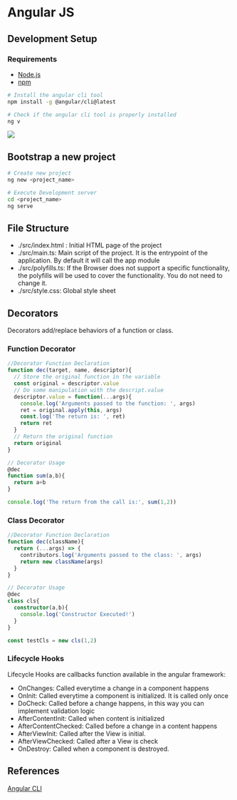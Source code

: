 # Angular JS

## Development Setup

### Requirements 

- [Node.js](https://nodejs.org)
- [npm](https://www.npmjs.com/get-npm)

```sh
# Install the angular cli tool 
npm install -g @angular/cli@latest

# Check if the angular cli tool is properly installed
ng v
```

![](http://tinyurl.com/y49a8heb)

## Bootstrap a new project 

```sh
# Create new project 
ng new <project_name>

# Execute Development server
cd <project_name>
ng serve
```

## File Structure

- ./src/index.html : Initial HTML page of the project
- ./src/main.ts: Main script of the project. It is the entrypoint of the application. By default it will call the app module
- ./src/polyfills.ts: If the Browser does not support a specific functionality, the polyfills will be used to cover the functionality. You do not need to change it.
- ./src/style.css: Global style sheet

## Decorators

Decorators add/replace behaviors of a function or class.

### Function Decorator

```ts 
//Decorator Function Declaration
function dec(target, name, descriptor){
  // Store the original function in the variable
  const original = descriptor.value
  // Do some manipulation with the descript.value
  descriptor.value = function(...args){
    console.log('Arguments passed to the function: ', args)
    ret = original.apply(this, args)
    const.log('The return is: ', ret)
    return ret
  }
  // Return the original function
  return original
}

// Decorator Usage
@dec 
function sum(a,b){
  return a+b
}

console.log('The return from the call is:', sum(1,2))
```

### Class Decorator

```ts
//Decorator Function Declaration 
function dec(className){
  return (...args) => {
    contributors.log('Arguments passed to the class: ', args)
    return new className(args)
  }
}

// Decorator Usage
@dec 
class cls{
  constructor(a,b){
    console.log('Constructor Executed!')
  }
}

const testCls = new cls(1,2)
```

### Lifecycle Hooks 

Lifecycle Hooks are callbacks function available in the angular framework:

- OnChanges: Called everytime a change in a component happens
- OnInit: Called everytime a component is initialized. It is called only once
- DoCheck: Called before a change happens, in this way you can implement validation logic
- AfterContentInit: Called when content is initialized
- AfterContentChecked: Called before a change in a content happens
- AfterViewInit: Called after the View is initial.
- AfterViewChecked: Called after a View is check
- OnDestroy: Called when a component is destroyed.

## References

[Angular CLI](https://angular.io/cli)
